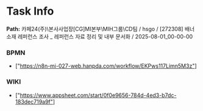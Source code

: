 # Task Info

**Path:** 카페24(주)\본사사업장\[CG]MI본부\MIH그룹\CD팀 / hsgo / [272308] 배너 소재 레퍼런스 조사 _ 레퍼런스 자료 정리 및 내부 문서화 / 2025-08-01_00-00-00

### BPMN
- ["https://n8n-mi-027-web.hanpda.com/workflow/EKPws117Limn5M3z"]

### WIKI
- ["https://www.appsheet.com/start/0f0e9656-784d-4ed3-b7dc-183dec719a9f"]

